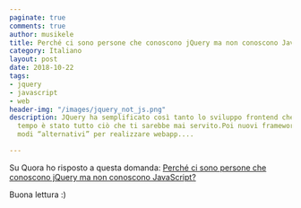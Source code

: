 ```yaml
---
paginate: true
comments: true
author: musikele
title: Perché ci sono persone che conoscono jQuery ma non conoscono JavaScript?
category: Italiano
layout: post
date: 2018-10-22
tags:
- jquery
- javascript
- web
header-img: "/images/jquery_not_js.png"
description: JQuery ha semplificato così tanto lo sviluppo frontend che per molto
  tempo è stato tutto ciò che ti sarebbe mai servito.Poi nuovi framework hanno mostrato
  modi “alternativi” per realizzare webapp....

---
```

Su Quora ho risposto a questa domanda: [Perché ci sono persone che conoscono jQuery ma non conoscono JavaScript?](https://it.quora.com/Perché-ci-sono-persone-che-conoscono-jQuery-ma-non-conoscono-JavaScript)

Buona lettura :) 
